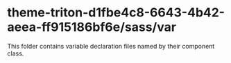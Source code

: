 # theme-triton-d1fbe4c8-6643-4b42-aeea-ff915186bf6e/sass/var

This folder contains variable declaration files named by their component class.
